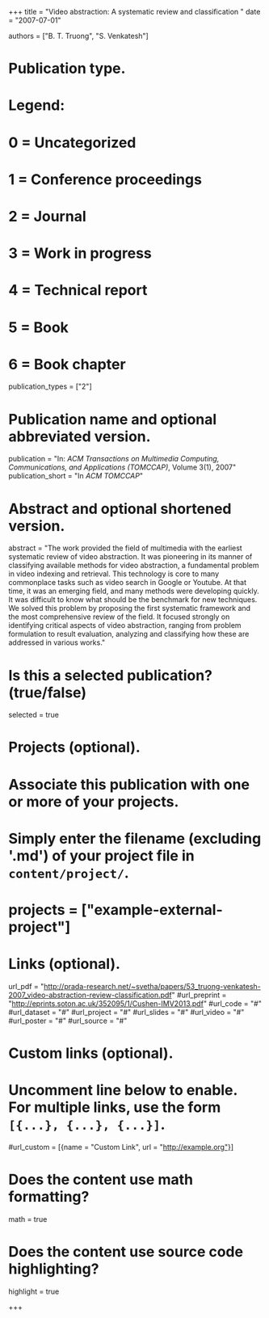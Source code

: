 +++
title = "Video abstraction: A systematic review and classification "
date = "2007-07-01"

authors = ["B. T. Truong", "S. Venkatesh"]

# Publication type.
# Legend:
# 0 = Uncategorized
# 1 = Conference proceedings
# 2 = Journal
# 3 = Work in progress
# 4 = Technical report
# 5 = Book
# 6 = Book chapter
publication_types = ["2"]

# Publication name and optional abbreviated version.
publication = "In: *ACM Transactions on Multimedia Computing, Communications, and Applications (TOMCCAP)*, Volume 3(1), 2007"
publication_short = "In *ACM TOMCCAP*"

# Abstract and optional shortened version.
abstract = "The work provided the field of multimedia with the earliest systematic review of video abstraction. It was pioneering in its manner of classifying available methods for video abstraction, a fundamental problem in video indexing and retrieval. This technology is core to many commonplace tasks such as video search in Google or Youtube. At that time, it was an emerging field, and many methods were developing quickly. It was difficult to know what should be the benchmark for new techniques. We solved this problem by proposing the first systematic framework and the most comprehensive review of the field. It focused strongly on identifying critical aspects of video abstraction, ranging from problem formulation to result evaluation, analyzing and classifying how these are addressed in various works."

# Is this a selected publication? (true/false)
selected = true

# Projects (optional).
#   Associate this publication with one or more of your projects.
#   Simply enter the filename (excluding '.md') of your project file in `content/project/`.
# projects = ["example-external-project"]

# Links (optional).
url_pdf = "http://prada-research.net/~svetha/papers/53_truong-venkatesh-2007_video-abstraction-review-classification.pdf"
#url_preprint = "http://eprints.soton.ac.uk/352095/1/Cushen-IMV2013.pdf"
#url_code = "#"
#url_dataset = "#"
#url_project = "#"
#url_slides = "#"
#url_video = "#"
#url_poster = "#"
#url_source = "#"

# Custom links (optional).
#   Uncomment line below to enable. For multiple links, use the form `[{...}, {...}, {...}]`.
#url_custom = [{name = "Custom Link", url = "http://example.org"}]

# Does the content use math formatting?
math = true

# Does the content use source code highlighting?
highlight = true


+++

